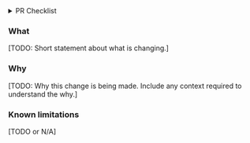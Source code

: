 <!-- If you're making a doc PR or something tiny where the below is irrelevant, delete this
template and use a short description, but in your description aim to include both what the
change is, and why it is being made, with enough context for anyone to understand. -->

<details>
  <summary>PR Checklist</summary>
  
### PR Structure

* [ ] This PR has reasonably narrow scope (if not, break it down into smaller PRs).
* [ ] This PR avoids mixing refactoring changes with feature changes (split into two PRs
  otherwise).
* [ ] This PR's title starts with name of package that is most changed in the PR, ex.
  `services/friendbot`, or `all` or `doc` if the changes are broad or impact many
  packages.

### Thoroughness

* [ ] This PR adds tests for the most critical parts of the new functionality or fixes.
* [ ] I've updated any docs ([developer docs](https://www.hcnet.org/developers/reference/), `.md`
  files, etc... affected by this change). Take a look in the `docs` folder for a given service,
  like [this one](https://github.com/hcnet/go/tree/master/services/aurora/internal/docs).

### Release planning

* [ ] I've updated the relevant CHANGELOG ([here](services/aurora/CHANGELOG.md) for Aurora) if
  needed with deprecations, added features, breaking changes, and DB schema changes.
* [ ] I've decided if this PR requires a new major/minor version according to
  [semver](https://semver.org/), or if it's mainly a patch change. The PR is targeted at the next
  release branch if it's not a patch change.
</details>

### What

[TODO: Short statement about what is changing.]

### Why

[TODO: Why this change is being made. Include any context required to understand the why.]

### Known limitations

[TODO or N/A]
